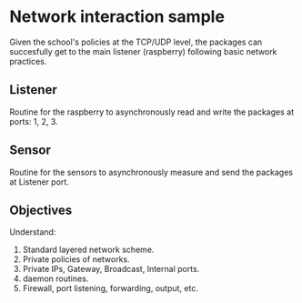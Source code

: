 # Network interaction sample
Given the school's policies at the TCP/UDP level, the packages can succesfully get to the main listener (raspberry) following basic network practices.

## Listener
Routine for the raspberry to asynchronously read and write the packages at ports: 1, 2, 3.

## Sensor
Routine for the sensors to asynchronously measure and send the packages at Listener port.

## Objectives
Understand:
1. Standard layered network scheme.
2. Private policies of networks.
3. Private IPs, Gateway, Broadcast, Internal ports.
4. daemon routines.
5. Firewall, port listening, forwarding, output, etc.
